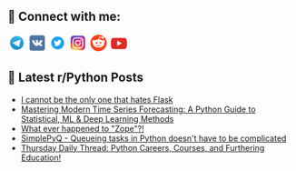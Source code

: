 ## 🔎 Connect with me:
[<img src="https://github.com/bullbesh/bullbesh/blob/main/images/Telegram.png" width="32" height="32" />](https://t.me/bullbesh)
[<img src="https://github.com/bullbesh/bullbesh/blob/main/images/VK.png" width="32" height="32" />](https://vk.com/bullbesh)
[<img src="https://github.com/bullbesh/bullbesh/blob/main/images/Twitter.png" width="32" height="32" />](https://twitter.com/bullbesh1)
[<img src="https://github.com/bullbesh/bullbesh/blob/main/images/Instagram.png" width="32" height="32" />](https://www.instagram.com/bullbesh)
[<img src="https://github.com/bullbesh/bullbesh/blob/main/images/Reddit.png" width="32" height="32" />](https://www.reddit.com/user/bullbesh)
[<img src="https://github.com/bullbesh/bullbesh/blob/main/images/YouTube.png" width="32" height="32" />](https://www.youtube.com/channel/UCtfjRs6uzgq5mfm8S06WTcg)

## 📕 Latest r/Python Posts
<!-- BLOG-POST-LIST:START -->
- [I cannot be the only one that hates Flask](https://www.reddit.com/r/Python/comments/1l9n1pf/i_cannot_be_the_only_one_that_hates_flask/)
- [Mastering Modern Time Series Forecasting: A Python Guide to Statistical, ML &amp; Deep Learning Methods](https://www.reddit.com/r/Python/comments/1l9gdhu/mastering_modern_time_series_forecasting_a_python/)
- [What ever happened to &quot;Zope&quot;?!](https://www.reddit.com/r/Python/comments/1l9furl/what_ever_happened_to_zope/)
- [SimplePyQ - Queueing tasks in Python doesn&#39;t have to be complicated](https://www.reddit.com/r/Python/comments/1l9frz7/simplepyq_queueing_tasks_in_python_doesnt_have_to/)
- [Thursday Daily Thread: Python Careers, Courses, and Furthering Education!](https://www.reddit.com/r/Python/comments/1l987wu/thursday_daily_thread_python_careers_courses_and/)
<!-- BLOG-POST-LIST:END -->
